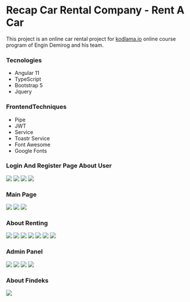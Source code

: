 # Recap Car Rental Company - Rent  A Car

This project is an online car rental project for  [kodlama.io](https://www.kodlama.io/) online course program of Engin Demirog and his team.

### Tecnologies
- Angular 11
- TypeScript
- Bootstrap 5
- Jquery


### FrontendTechniques
- Pipe
- JWT
- Service
- Toastr Service
- Font Awesome
- Google Fonts

### Login And Register Page About User
<img src="https://github.com/esrasnck/carRentalFrontendv2/blob/main/Proje%20Resimleri/register.png"/>
<img src="https://github.com/esrasnck/carRentalFrontendv2/blob/main/Proje%20Resimleri/Log-Out.png"/>
<img src="https://github.com/esrasnck/carRentalFrontendv2/blob/main/Proje%20Resimleri/GoToLogin.png"/>
<img src="https://github.com/esrasnck/carRentalFrontendv2/blob/main/Proje%20Resimleri/Update-user.png"/>



### Main Page

<img src="https://github.com/esrasnck/carRentalFrontendv2/blob/main/Proje%20Resimleri/CarDetails.png"/>
<img src="https://github.com/esrasnck/carRentalFrontendv2/blob/main/Proje%20Resimleri/Main2.png"/>
<img src="https://github.com/esrasnck/carRentalFrontendv2/blob/main/Proje%20Resimleri/MainPage.png"/>




### About Renting
<img src="https://github.com/esrasnck/carRentalFrontendv2/blob/main/Proje%20Resimleri/DisableButton.png"/>
<img src="https://github.com/esrasnck/carRentalFrontendv2/blob/main/Proje%20Resimleri/Exceptions.png"/>
<img src="https://github.com/esrasnck/carRentalFrontendv2/blob/main/Proje%20Resimleri/Findeks.png"/>
<img src="https://github.com/esrasnck/carRentalFrontendv2/blob/main/Proje%20Resimleri/NotAddingCards.png"/>
<img src="https://github.com/esrasnck/carRentalFrontendv2/blob/main/Proje%20Resimleri/Payment.png"/>
<img src="https://github.com/esrasnck/carRentalFrontendv2/blob/main/Proje%20Resimleri/PaymentException.png"/>
<img src="https://github.com/esrasnck/carRentalFrontendv2/blob/main/Proje%20Resimleri/RedBackGroundIsUnableToRent.png"/>



### Admin Panel
<img src="https://github.com/esrasnck/carRentalFrontendv2/blob/main/Proje%20Resimleri/AdminPanel-CarAdd.png"/>
<img src="https://github.com/esrasnck/carRentalFrontendv2/blob/main/Proje%20Resimleri/AdminPanel-CarUpdate.png"/>
<img src="https://github.com/esrasnck/carRentalFrontendv2/blob/main/Proje%20Resimleri/AdminPanel-ColorAdd.png"/>
<img src="https://github.com/esrasnck/carRentalFrontendv2/blob/main/Proje%20Resimleri/AdminPanel.png"/>



### About Findeks
<img src="https://github.com/esrasnck/carRentalFrontendv2/blob/main/Proje%20Resimleri/Findeks.png"/>
